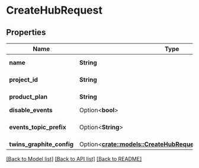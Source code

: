 # CreateHubRequest

## Properties

Name | Type | Description | Notes
------------ | ------------- | ------------- | -------------
**name** | **String** | Hub name (up to 255 characters) | 
**project_id** | **String** | Organization/project owning the resource | 
**product_plan** | **String** | Hub feature set | [default to ProductPlan_Shared]
**disable_events** | Option<**bool**> | Disable Hub events | [optional]
**events_topic_prefix** | Option<**String**> | Hub events topic prefix (default '$SCW/events') | [optional]
**twins_graphite_config** | Option<[**crate::models::CreateHubRequestTwinsGraphiteConfig**](CreateHub_request_twins_graphite_config.md)> |  | [optional]

[[Back to Model list]](../README.md#documentation-for-models) [[Back to API list]](../README.md#documentation-for-api-endpoints) [[Back to README]](../README.md)


